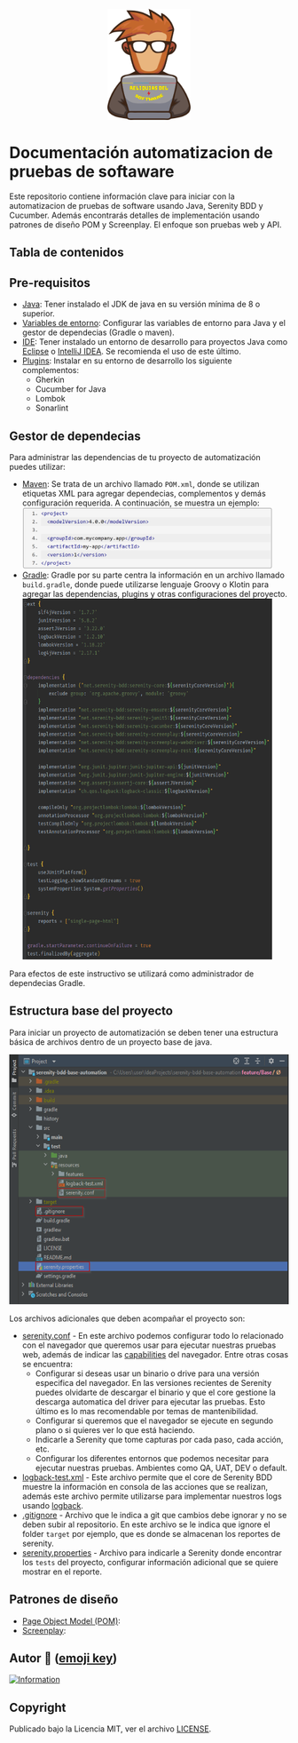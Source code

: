 <a target="_blank" href="https://www.youtube.com/@reliquiasdelsoftware">
  <p style="text-align:center;">
    <img alt="Logo Reliquias del Software" src="images/logo.png" width="150" height="200">
  </p>
</a>

# Documentación automatizacion de pruebas de softaware

Este repositorio contiene información clave para iniciar con la automatizacion de pruebas de software usando Java,
Serenity BDD y Cucumber. Además encontrarás detalles de implementación usando patrones de diseño POM y Screenplay. El
enfoque son pruebas web y API.

## Tabla de contenidos

## Pre-requisitos
- [Java](https://www.oracle.com/java/technologies/downloads/archive/): Tener instalado el JDK de java en su versión mínima de 8 o superior.
- [Variables de entorno](): Configurar las variables de entorno para Java y el gestor de dependecias (Gradle o maven).
- [IDE](): Tener instalado un entorno de desarrollo para proyectos Java como [Eclipse](https://www.eclipse.org/downloads/) o [IntelliJ IDEA](https://www.jetbrains.com/es-es/idea/). Se recomienda el uso de este último.
- [Plugins](): Instalar en su entorno de desarrollo los siguiente complementos:
  - Gherkin
  - Cucumber for Java
  - Lombok
  - Sonarlint

## Gestor de dependecias
Para administrar las dependencias de tu proyecto de automatización puedes utilizar:
- [Maven](https://maven.apache.org/): Se trata de un archivo llamado `POM.xml`, donde se utilizan etiquetas XML para agregar dependecias, complementos y demás configuración requerida. A continuación, se muestra un ejemplo:
  <img alt="Archivo base POM" src="images/pombaseMaven.png" width="450" height="110">
- [Gradle](https://gradle.org/): Gradle por su parte centra la información en un archivo llamado `build.gradle`, donde puede utilizarse lenguaje Groovy o Klotin para agregar las dependencias, plugins y otras configuraciones del proyecto.
  <img alt="Logo Reliquias del Software" src="images/buildBaseGradle.png" width="450" height="650">

Para efectos de este instructivo se utilizará como administrador de dependecias Gradle.

## Estructura base del proyecto

Para iniciar un proyecto de automatización se deben tener una estructura básica de archivos dentro de un proyecto base
de java.

<img alt="Archivos base para proyecto automatización" src="images/archivos_base.png" width="562" height="450">

Los archivos adicionales que deben acompañar el proyecto son:

- [serenity.conf]() - En este archivo podemos configurar todo lo relacionado con el navegador que queremos usar para
  ejecutar nuestras pruebas web, además de indicar
  las [capabilities](https://serenity-bdd.github.io/docs/guide/driver_config) del navegador. Entre otras cosas se
  encuentra:
    - Configurar si deseas usar un binario o drive para una versión especifica del navegador. En las versiones recientes
      de Serenity puedes olvidarte de descargar el binario y que el core gestione la descarga automatica del driver para
      ejecutar las pruebas. Esto último es lo mas recomendable por temas de mantenibilidad.
    - Configurar si queremos que el navegador se ejecute en segundo plano o si quieres ver lo que está haciendo.
    - Indicarle a Serenity que tome capturas por cada paso, cada acción, etc.
    - Configurar los diferentes entornos que podemos necesitar para ejecutar nuestras pruebas. Ambientes como QA, UAT,
      DEV o default.
- [logback-test.xml]() - Este archivo permite que el core de Serenity BDD muestre la información en consola de las
  acciones que se realizan, además este archivo permite utilizarse para implementar nuestros logs
  usando [logback](https://logback.qos.ch/index.html).
- [.gitignore]() - Archivo que le indica a git que cambios debe ignorar y no se deben subir al repositorio. En este
  archivo se le indica que ignore el folder `target` por ejemplo, que es donde se almacenan los reportes de serenity.
- [serenity.properties]() - Archivo para indicarle a Serenity donde encontrar los `tests` del proyecto, configurar
  información adicional que se quiere mostrar en el reporte.

## Patrones de diseño

- [Page Object Model (POM)]():
- [Screenplay]():

## Autor 👨 ([emoji key](https://allcontributors.org/docs/en/emoji-key))

[![Information](https://github-stats-alpha.vercel.app/api?username=DiegoPinzon20 "Information")](https://github-stats-alpha.vercel.app/api?username=DiegoPinzon20 "Information")

## Copyright

Publicado bajo la Licencia MIT, ver el
archivo [LICENSE](https://github.com/DiegoPinzon20/doc-automatizacion-pruebas/blob/master/LICENSE).
